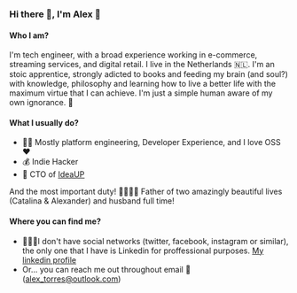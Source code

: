 ### Hi there 👋, I'm Alex 🚀
#### Who I am?
I'm tech engineer, with a broad experience working in e-commerce, streaming services, and digital retail. I live in the Netherlands 🇳🇱. I'm an stoic apprentice, strongly adicted to books and feeding my brain (and soul?) with knowledge, philosophy and learning how to live a better life with the maximum virtue that I can achieve. I'm just a simple human aware of my own ignorance. 🧖‍

#### What I usually do?
- 👨‍💻 Mostly platform engineering, Developer Experience, and I love OSS ❤️
- 💰 Indie Hacker
- 🚀 CTO of [IdeaUP](www.ideaup.cl)

And the most important duty! 👨‍👩‍👧‍👦 Father of two amazingly beautiful lives (Catalina & Alexander) and husband full time!

#### Where you can find me?
- 🙋🏻‍♂️I don't have social networks (twitter, facebook, instagram or similar), the only one that I have is Linkedin for proffessional purposes. 
[My linkedin profile](https://www.linkedin.com/in/alextorresruiz/)
- Or... you can reach me out throughout email 📧 (alex_torres@outlook.com)
<!--
**Excoriate/excoriate** is a ✨ _special_ ✨ repository because its `README.md` (this file) appears on your GitHub profile.



Here are some ideas to get you started:

- 🔭 I’m currently working on ...
- 🌱 I’m currently learning ...
- 👯 I’m looking to collaborate on ...
- 🤔 I’m looking for help with ...
- 💬 Ask me about ...
- 📫 How to reach me: ...
- 😄 Pronouns: ...
- ⚡ Fun fact: ...
-->
